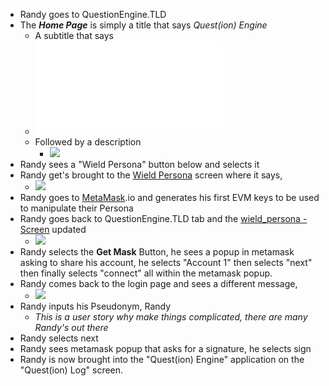 * Randy goes to QuestionEngine.TLD
* The ***Home Page*** is simply a title that says *Quest(ion) Engine*
	* A subtitle that says 
	* ![](../Pages/home%20-%20Screen.md#Home%20Page%20Subtitle)
	* Followed by a description
		* ![](home%20-%20Screen#####%20Home%20Page%20Description)
* Randy sees a "Wield Persona" button below and selects it
* Randy get's brought to the [Wield Persona](../Pages/wield_persona%20-%20Screen.md) screen where it says, 
	* ![](wield_persona%20-%20Screen#####%20No%20Metamask%20Message)
* Randy goes to [MetaMask](../../../Software/List/MetaMask.md).io and generates his first EVM keys to be used to manipulate their Persona
* Randy goes back to QuestionEngine.TLD tab and the [wield_persona - Screen](../Pages/wield_persona%20-%20Screen.md) updated
	* ![](wield_persona%20-%20Screen#####%20Share%20Identity%20Message)
* Randy selects the **Get Mask** Button, he sees a popup in metamask asking to share his account, he selects "Account 1" then selects "next" then finally selects "connect" all within the metamask popup.
* Randy comes back to the login page and sees a different message,
	* ![](wield_persona%20-%20Screen#######%20Wield%20Persona%20Message)
* Randy inputs his Pseudonym, Randy
	* *This is a user story why make things complicated, there are many Randy's out there*
* Randy selects next
* Randy sees metamask popup that asks for a signature, he selects sign
* Randy is now brought into the "Quest(ion) Engine" application on the "Quest(ion) Log" screen.